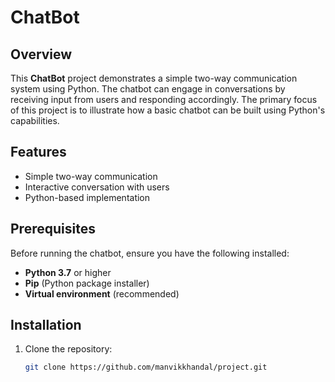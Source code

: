 # ChatBot

## Overview
This **ChatBot** project demonstrates a simple two-way communication system using Python. The chatbot can engage in conversations by receiving input from users and responding accordingly. The primary focus of this project is to illustrate how a basic chatbot can be built using Python's capabilities.

## Features
- Simple two-way communication
- Interactive conversation with users
- Python-based implementation

## Prerequisites
Before running the chatbot, ensure you have the following installed:

- **Python 3.7** or higher
- **Pip** (Python package installer)
- **Virtual environment** (recommended)

## Installation
1. Clone the repository:
   ```bash
   git clone https://github.com/manvikkhandal/project.git
